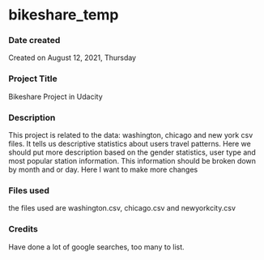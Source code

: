# bikeshare_temp


### Date created
Created on August 12, 2021, Thursday

### Project Title
Bikeshare Project in Udacity

### Description
This project is related to the data: washington, chicago and new york csv files. It tells us descriptive statistics about users travel patterns.  Here we should put more description based on the gender statistics, user type and most popular station information.  This information should be broken down by month and or day.  Here I want to make more changes

### Files used
the files used are washington.csv, chicago.csv and newyorkcity.csv

### Credits
Have done a lot of google searches, too many to list.   
